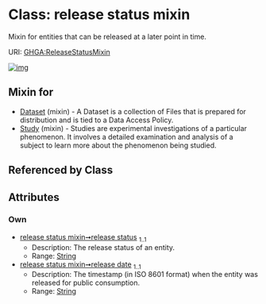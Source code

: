 
# Class: release status mixin


Mixin for entities that can be released at a later point in time.

URI: [GHGA:ReleaseStatusMixin](https://w3id.org/GHGA/ReleaseStatusMixin)


[![img](https://yuml.me/diagram/nofunky;dir:TB/class/[Study]uses%20-.->[ReleaseStatusMixin&#124;release_status:string;release_date:string],[Dataset]uses%20-.->[ReleaseStatusMixin],[Study],[Dataset])](https://yuml.me/diagram/nofunky;dir:TB/class/[Study]uses%20-.->[ReleaseStatusMixin&#124;release_status:string;release_date:string],[Dataset]uses%20-.->[ReleaseStatusMixin],[Study],[Dataset])

## Mixin for

 * [Dataset](Dataset.md) (mixin)  - A Dataset is a collection of Files that is prepared for distribution and is tied to a Data Access Policy.
 * [Study](Study.md) (mixin)  - Studies are experimental investigations of a particular phenomenon. It involves a detailed examination and analysis of a subject to learn more about the phenomenon being studied.

## Referenced by Class


## Attributes


### Own

 * [release status mixin➞release status](release_status_mixin_release_status.md)  <sub>1..1</sub>
     * Description: The release status of an entity.
     * Range: [String](types/String.md)
 * [release status mixin➞release date](release_status_mixin_release_date.md)  <sub>1..1</sub>
     * Description: The timestamp (in ISO 8601 format) when the entity was released for public consumption.
     * Range: [String](types/String.md)
